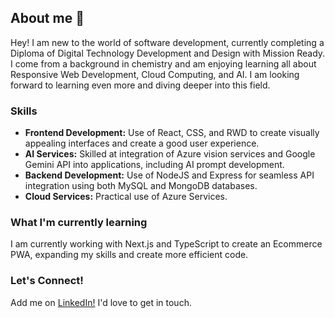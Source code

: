 ## About me 👋

Hey! I am new to the world of software development, currently completing a Diploma of Digital Technology Development and Design with Mission Ready. I come from a background in chemistry and am enjoying learning all about Responsive Web Development, Cloud Computing, and AI. I am looking forward to learning even more and diving deeper into this field.

### Skills 
- **Frontend Development:** Use of React, CSS, and RWD to create visually appealing interfaces and create a good user experience.
- **AI Services:** Skilled at integration of Azure vision services and Google Gemini API into applications, including AI prompt development.
- **Backend Development:** Use of NodeJS and Express for seamless API integration using both MySQL and MongoDB databases.
- **Cloud Services:** Practical use of Azure Services.

### What I'm currently learning
I am currently working with Next.js and TypeScript to create an Ecommerce PWA, expanding my skills and create more efficient code.

### Let's Connect!
Add me on [LinkedIn!](https://www.linkedin.com/in/evan-moore-0123671b3/) I'd love to get in touch.
